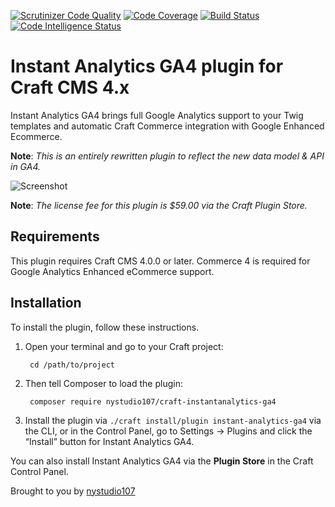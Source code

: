 [![Scrutinizer Code Quality](https://scrutinizer-ci.com/g/nystudio107/craft-instantanalytics-ga4/badges/quality-score.png?b=v4)](https://scrutinizer-ci.com/g/nystudio107/craft-instantanalytics-ga4/?branch=v4) [![Code Coverage](https://scrutinizer-ci.com/g/nystudio107/craft-instantanalytics-ga4/badges/coverage.png?b=v4)](https://scrutinizer-ci.com/g/nystudio107/craft-instantanalytics-ga4/?branch=v4) [![Build Status](https://scrutinizer-ci.com/g/nystudio107/craft-instantanalytics-ga4/badges/build.png?b=v4)](https://scrutinizer-ci.com/g/nystudio107/craft-instantanalytics-ga4/build-status/v4) [![Code Intelligence Status](https://scrutinizer-ci.com/g/nystudio107/craft-instantanalytics-ga4/badges/code-intelligence.svg?b=v4)](https://scrutinizer-ci.com/code-intelligence)


# Instant Analytics GA4 plugin for Craft CMS 4.x

Instant Analytics GA4 brings full Google Analytics support to your Twig templates and automatic Craft Commerce integration with Google Enhanced Ecommerce.

**Note**: _This is an entirely rewritten plugin to reflect the new data model & API in GA4._

![Screenshot](./resources/img/plugin-banner.jpg)

**Note**: _The license fee for this plugin is $59.00 via the Craft Plugin Store._

## Requirements

This plugin requires Craft CMS 4.0.0 or later. Commerce 4 is required for Google Analytics Enhanced eCommerce support.

## Installation

To install the plugin, follow these instructions.

1. Open your terminal and go to your Craft project:

        cd /path/to/project

2. Then tell Composer to load the plugin:

        composer require nystudio107/craft-instantanalytics-ga4

3. Install the plugin via `./craft install/plugin instant-analytics-ga4` via the CLI, or in the Control Panel, go to Settings → Plugins and click the “Install” button for Instant Analytics GA4.

You can also install Instant Analytics GA4 via the **Plugin Store** in the Craft Control Panel.

Brought to you by [nystudio107](http://nystudio107.com)
